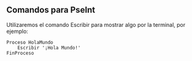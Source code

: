 ## Comandos para PseInt

Utilizaremos el comando Escribir para mostrar algo por la terminal, por ejemplo:

```
Proceso HolaMundo
	Escribir '¡Hola Mundo!'	
FinProceso
```
